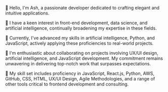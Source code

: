 👋 Hello, I'm Ash, a passionate developer dedicated to crafting elegant and intuitive applications.

👀 I have a keen interest in front-end development, data science, and artificial intelligence, continually broadening my expertise in these fields.

🌱 Currently, I've advanced my skills in artificial intelligence, Python, and JavaScript, actively applying these proficiencies to real-world projects.

💞️ I'm enthusiastic about collaborating on projects involving UX/UI design, artificial intelligence, and JavaScript development. My commitment remains unwavering in delivering top-notch work that surpasses expectations.

🔧 My skill set includes proficiency in JavaScript, React.js, Python, AWS, GitHub, CSS, HTML, UX/UI Design, Agile Methodologies, and a range of other tools critical to frontend development and consulting.
